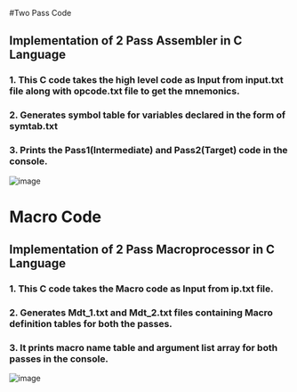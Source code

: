 #Two Pass Code
## Implementation of 2 Pass Assembler in C Language
### 1. This C code takes the high level code as Input from input.txt file along with opcode.txt file to get the mnemonics.
### 2. Generates symbol table for variables declared in the form of symtab.txt
### 3. Prints the Pass1(Intermediate) and Pass2(Target) code in the console.
![image](https://user-images.githubusercontent.com/90123105/235095254-80b845e9-598a-4439-b33d-a6e94d0429d5.png)

# Macro Code
## Implementation of 2 Pass Macroprocessor in C Language
### 1. This C code takes the Macro code as Input from ip.txt file.
### 2. Generates Mdt_1.txt and Mdt_2.txt files containing Macro definition tables for both the passes.
### 3. It prints macro name table and argument list array for both passes in the console.
![image](https://user-images.githubusercontent.com/90123105/233766535-1a182d71-dabb-4ad5-97bd-4a1e11368dc0.png)
